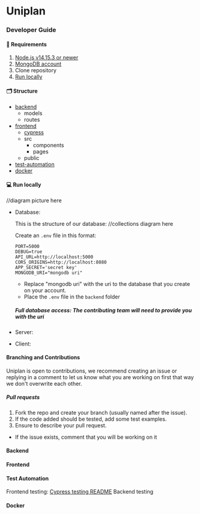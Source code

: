 # Uniplan

### Developer Guide

#### 👾 Requirements

1. <a href="https://nodejs.org/en/"  target="_blank">Node.js v14.15.3 or newer </a>
2. <a href="https://account.mongodb.com/account/login"  target="_blank">MongoDB account</a>
3. Clone repository 
4. [Run locally](#Run-locally)

#### 🗂 Structure

- [backend](#backend)
  - models
  - routes 
- [frontend](#frontend)
  - [cypress](frontend/cypress/README.md)
  - src
    - components
    - pages
  - public
- [test-automation](#test-automation)
- [docker](#docker)

#### 💻 Run locally

//diagram picture here

- Database:

  This is the structure of our database:
  //collections diagram here

  Create an ``.env`` file in this format:
  ``` 
  PORT=5000
  DEBUG=true
  API_URL=http://localhost:5000
  CORS_ORIGINS=http://localhost:8080
  APP_SECRET='secret key'
  MONGODB_URI="mongodb uri"

  ```
  - Replace "mongodb uri" with the uri to the database that you create on your account.
  - Place the ``.env`` file in the ``backend`` folder

  ##### Full database access: The contributing team will need to provide you with the uri

- Server:
- Client:

#### Branching and Contributions

Uniplan is open to contributions, we recommend creating an issue or replying in a comment to let us know what you are working on first that way we don't overwrite each other.

##### Pull requests
1. Fork the repo and create your branch (usually named after the issue).
2. If the code added should be tested, add some test examples.
3. Ensure to describe your pull request.


+ If the issue exists, comment that you will be working on it

#### Backend
#### Frontend
#### Test Automation

Frontend testing: [Cypress testing README](frontend/cypress/README.md)
Backend testing

#### Docker

